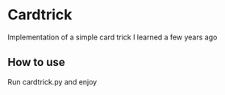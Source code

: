 # Cardtrick
Implementation of a simple card trick I learned a few years ago

## How to use
Run cardtrick.py and enjoy
